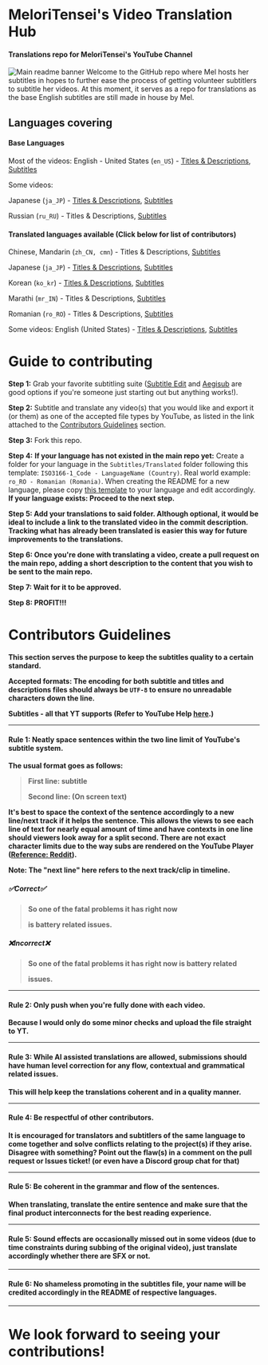 # MeloriTensei's Video Translation Hub
#### Translations repo for MeloriTensei's YouTube Channel
![Main readme banner](https://github.com/user-attachments/assets/e0434579-f528-4d3f-88f3-6c67993f32da)
Welcome to the GitHub repo where Mel hosts her subtitles in hopes to further ease the process of getting volunteer subtitlers to subtitle her videos. At this moment, it serves as a repo for translations as the base English subtitles are still made in house by Mel.

## Languages covering
#### Base Languages
Most of the videos: English - United States (`en_US`) - [Titles & Descriptions](Titles%20&%20Descriptions/Original/en_US%20-%20English%20%28United%20States%29), [Subtitles](Subtitles/Original/en_US%20-%20English%20%28United%20States%29)

Some videos:

Japanese (`ja_JP`) - [Titles & Descriptions](Titles%20&%20Descriptions/Original/ja_JP%20-%20Japanese%20%28Japan%29), [Subtitles](Subtitles/Original/ja_JP%20-%20Japanese%20%28Japan%29)

Russian (`ru_RU`) - Titles & Descriptions, [Subtitles](Subtitles/Original/ru_RU%20-%20Russian%20%28Russia%29)

#### Translated languages available (Click below for list of contributors)
Chinese, Mandarin (`zh_CN, cmn`) - Titles & Descriptions, [Subtitles](Subtitles/Translated/zh_CN%20(cmn)%20-%20Chinese%20%28China%2C%20Mandarin%29)

Japanese (`ja_JP`) - [Titles & Descriptions](Titles%20&%20Descriptions/Translated/ja_JP%20-%20Japanese%20%28Japan%29), [Subtitles](Subtitles/Translated/ja_JP%20-%20Japanese%20%28Japan%29)

Korean (`ko_kr`) - [Titles & Descriptions](Titles%20&%20Descriptions/Translated/ko_KR%20-%20Korean%20%28South%20Korea%29), [Subtitles](Subtitles/Translated/ko_KR%20-%20Korean%20%28South%20Korea%29)

Marathi (`mr_IN`) - Titles & Descriptions, [Subtitles](Subtitles/Translated/mr_IN%20-%20Marathi%20%28India%29)

Romanian (`ro_RO`) - Titles & Descriptions, [Subtitles](Subtitles/Translated/ro_RO%20-%20Romanian%20%28Romania%29)

Some videos: English (United States) - [Titles & Descriptions](Titles%20&%20Descriptions/Translated/en_US%20-%20English%20%28United%20States%29), [Subtitles](Subtitles/Translated/en_US%20-%20English%20%28United%20States%29)


# Guide to contributing
**Step 1:** Grab your favorite subtitling suite ([Subtitle Edit](https://github.com/SubtitleEdit/subtitleedit) and [Aegisub](https://aegisub.org/) are good options if you're someone just starting out but anything works!).

**Step 2:** Subtitle and translate any video(s) that you would like and export it (or them) as one of the accepted file types by YouTube, as listed in the link attached to the [Contributors Guidelines](#contributors-guidelines) section.

**Step 3:** Fork this repo.

**Step 4:** 
**If your language has not existed in the main repo yet:** Create a folder for your language in the `Subtitles/Translated` folder following this template: `ISO3166-1_Code - LanguageName (Country)`. Real world example: `ro_RO - Romanian (Romania)`. When creating the README for a new language, please copy [this template](Subtitles/Template/xx_XX%20-%20LanguageName%20%28Country%29/README.md) to your language and edit accordingly.<b>
**If your language exists:** Proceed to the next step.

**Step 5:** Add your translations to said folder. Although optional, it would be ideal to include a link to the translated video in the commit description. Tracking what has already been translated is easier this way for future improvements to the translations.

**Step 6:** Once you're done with translating a video, create a pull request on the main repo, adding a short description to the content that you wish to be sent to the main repo.

**Step 7:** Wait for it to be approved.

**Step 8:** PROFIT!!!

# Contributors Guidelines
This section serves the purpose to keep the subtitles quality to a certain standard.

Accepted formats: The encoding for both subtitle and titles and descriptions files should always be `UTF-8` to ensure no unreadable characters down the line.

Subtitles - all that YT supports (Refer to YouTube Help [here](https://support.google.com/youtube/answer/2734698 "here").)

------------


#### Rule 1: Neatly space sentences within the two line limit of YouTube's subtitle system.
The usual format goes as follows:
> First line: subtitle
>
> Second line: (On screen text)

It's best to space the context of the sentence accordingly to a new line/next track if it helps the sentence. This allows the views to see each line of text for nearly equal amount of time and have contexts in one line should viewers look away for a split second. There are not exact character limits due to the way subs are rendered on the YouTube Player ([Reference: Reddit](https://www.reddit.com/r/youtube/comments/3peq4x/maximum_character_length_for_subtitles/ "Reference: Reddit")).

**Note: The "next line" here refers to the next track/clip in timeline.**
##### **✅Correct✅**
>So one of the fatal problems it has right now
>
>is battery related issues.

##### **❌Incorrect❌**
>So one of the fatal problems it has right now is battery related 
>
> issues.

------------

#### Rule 2: Only push when you're fully done with each video.
Because I would only do some minor checks and upload the file straight to YT. 

------------

#### Rule 3: While AI assisted translations are allowed, submissions should have human level correction for any flow, contextual and grammatical related issues. 

This will help keep the translations coherent and in a quality manner.

------------

#### Rule 4: Be respectful of other contributors.
It is encouraged for translators and subtitlers of the same language to come together and solve conflicts relating to the project(s) if they arise. Disagree with something? Point out the flaw(s) in a comment on the pull request or Issues ticket! (or even have a Discord group chat for that)

------------

#### Rule 5: Be coherent in the grammar and flow of the sentences.
When translating, translate the entire sentence and make sure that the final product interconnects for the best reading experience.

------------

#### Rule 5: Sound effects are occasionally missed out in some videos (due to time constraints during subbing of the original video), just translate accordingly whether there are SFX or not.

------------

#### Rule 6: No shameless promoting in the subtitles file, your name will be credited accordingly in the README of respective languages.

------------

# We look forward to seeing your contributions!

